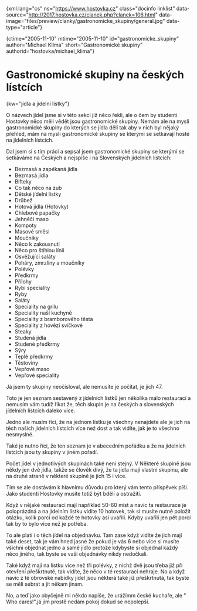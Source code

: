 
{xml:lang="cs" ns="https://www.hostovka.cz" class="docinfo linklist" data-source="http://2017.hostovka.cz/clanek.php?clanek=106.html" data-image="files/preview/clanky/gastronomicke_skupiny/general.jpg" data-type="article"}

{ctime="2005-11-10" mtime="2005-11-10" id="gastronomicke\_skupiny" author="Michael Klíma" short="Gastronomické skupiny" authorid="hostovka/michael\_klima"}

# Gastronomické skupiny na českých lístcích

<!-- generated attribute kw by user_udpatekw.sh on 2020-04-25, do not edit -->

{kw="jídla a jídelní lístky"}

O názvech jídel jsme si v této sekci již něco řekli, ale o čem by studenti Hostovky něco měli vědět jsou gastronomické skupiny. Nemám ale na mysli gastronomické skupiny do kterých se jídla dělí tak aby v nich byl nějaký přehled, mám na mysli gastronomické skupiny se kterými se setkávají hosté na jídelních lístcích.

Dal jsem si s tím práci a sepsal jsem gastronomické skupiny se kterými se setkáváme na Českých a nejspíše i na Slovenských jídelních lístcích:

  * Bezmasá a zapékaná jídla
  * Bezmasá jídla
  * Bifteky
  * Co tak něco na zub
  * Dětské jídelní lístky
  * Drůbež
  * Hotová jídla (Hotovky)
  * Chlebové papačky
  * Jehněčí maso
  * Kompoty
  * Masové směsi
  * Moučníky
  * Něco k zakousnutí
  * Něco pro štíhlou línii
  * Osvěžující saláty
  * Poháry, zmrzliny a moučníky
  * Polévky
  * Předkrmy
  * Přílohy
  * Rybí speciality
  * Ryby
  * Saláty
  * Speciality na grilu
  * Speciality naší kuchyně
  * Speciality z bramborového těsta
  * Speciality z hovězí svíčkové
  * Steaky
  * Studená jídla
  * Studené předkrmy
  * Sýry
  * Teplé předkrmy
  * Těstoviny
  * Vepřové maso
  * Vepřové speciality

Já jsem ty skupiny neočísloval, ale nemusíte je počítat, je jich 47.

Toto je jen seznam sestavený z jídelních lístků jen několika málo restaurací a nemusím vám tudíž říkat že, těch skupin je na českých a slovenských jídelních lístcích daleko více.

Jedno ale musím říci, že na jednom lístku je všechny nenajdete ale je jich na těch našich jídelních lístcích více než dost a tak vidíte, jak je to všechno nesmyslné.

Také je nutno říci, že ten seznam je v abecedním pořádku a že na jídelních lístcích jsou ty skupiny v jiném pořadí.

Počet jídel v jednotlivých skupinách také není stejný. V Některé skupině jsou někdy jen dvě jídla, takže se člověk divý, že ta jídla mají vlastní skupinu, ale na druhé straně v některé skupině je jich 15 i více.

Tím se ale dostávám k hlavnímu důvodu pro který vám tento příspěvek píši. Jako studenti Hostovky musíte totiž být bdělí a ostražití.

Když v nějaké restauraci mají například 50-60 míst a navíc ta restaurace je poloprázdná a na jídelním lístku vidíte 10 hotovek, tak si musíte nutně položit otázku, kolik porcí od každé té hotovky asi uvařili. Kdyby uvařili jen pět porcí tak by to bylo více než je potřeba.

To ale platí i o těch jídel na objednávku. Tam zase když vidíte že jich mají také deset, tak je vám hned jasné že pokud je vás 6 nebo více si musíte všichni objednat jedno a samé jídlo protože kdybyste si objednal každý něco jiného, tak byste se vaši objednávky nikdy nedočkali.

Také když mají na lístku více než tři polévky, z nichž dvě jsou třeba již při otevření přeškrtnuté, tak vidíte, že něco v té restauraci nehraje. No a když navíc z té obrovské nabídky jídel jsou některá také již přeškrtnutá, tak byste se měli sebrat a jít někam jinam.

No, a teď jako obyčejně mi někdo napíše, že urážímm české kuchaře, ale " Who cares!",já jim prostě nedám pokoj dokud se nepolepší.

